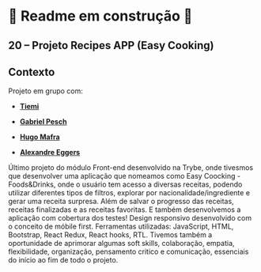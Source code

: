 # 🚧 Readme em construção 🚧

## 20 – Projeto Recipes APP (Easy Cooking)

## Contexto

Projeto em grupo com:

* <a href="https://github.com/tiemifaustino?tab=repositories" target="_blank" rel="external"><p><strong>Tiemi</strong></p></a>

* <a href="https://github.com/GabrielPesch" target="_blank" rel="external"><p><strong>Gabriel Pesch</strong></p></a>

* <a href="https://github.com/Hugorc10" target="_blank" rel="external"><p><strong>Hugo Mafra</strong></p></a>

* <a href="https://github.com/eggersss" target="_blank" rel="external"><p><strong>Alexandre Eggers</strong></p></a>


Último projeto do módulo Front-end desenvolvido na Trybe, onde tivesmos que desenvolver uma aplicação que nomeamos como Easy Coocking - Foods&Drinks, onde o usuário tem acesso a diversas receitas, podendo utilizar diferentes tipos de filtros, explorar por nacionalidade/ingrediente e gerar uma receita surpresa. Além de salvar o progresso das receitas, receitas finalizadas e as receitas favoritas. E também desenvolvemos a aplicação com cobertura dos testes! Design responsivo desenvolvido com o conceito de móbile first. 
Ferramentas utilizadas: JavaScript, HTML, Bootstrap, React Redux, React hooks, RTL. Tivemos também a oportunidade de aprimorar algumas soft skills, colaboração, empatia, flexibilidade, organização, pensamento critico e comunicação, essenciais do início ao fim de todo o projeto.

<!-- Olá, Tryber!

Esse é apenas um arquivo inicial para o README do seu projeto.

É essencial que você preencha esse documento por conta própria, ok?

Não deixe de usar nossas dicas de escrita de README de projetos, e deixe sua criatividade brilhar!

⚠️ IMPORTANTE: você precisa deixar nítido:
- quais arquivos/pastas foram desenvolvidos por você; 
- quais arquivos/pastas foram desenvolvidos por outra pessoa estudante;
- quais arquivos/pastas foram desenvolvidos pela Trybe.

-->
